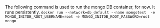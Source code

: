 
The following command is used to run the mongo DB container, for now. It runs persistently.
`docker run --network=db_default --name mongotest  -e MONGO_INITDB_ROOT_USERNAME=root -e MONGO_INITDB_ROOT_PASSWORD=root mongo`
